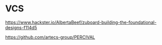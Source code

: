 # VCS
https://www.hackster.io/AlbertaBeef/zuboard-building-the-foundational-designs-f114d5

https://github.com/artecs-group/PERCIVAL
